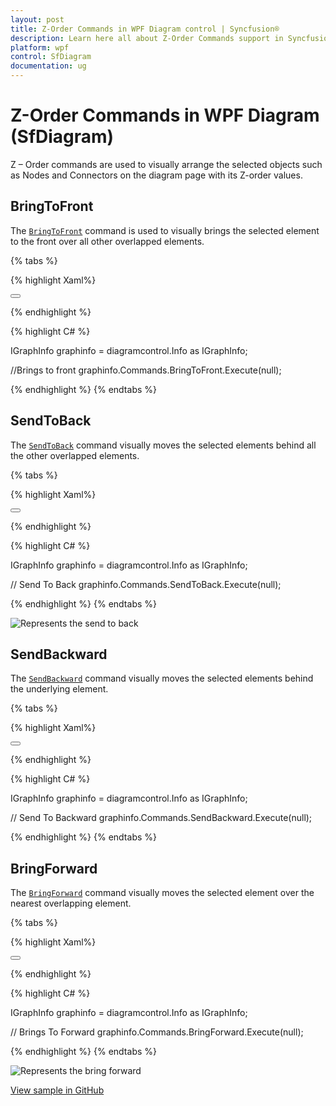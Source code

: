 ```yaml
---
layout: post
title: Z-Order Commands in WPF Diagram control | Syncfusion®
description: Learn here all about Z-Order Commands support in Syncfusion® WPF Diagram (SfDiagram) control and more.
platform: wpf
control: SfDiagram
documentation: ug
---
```


# Z-Order Commands in WPF Diagram (SfDiagram)

Z – Order commands are used to visually arrange the selected objects such as Nodes and Connectors on the diagram page with its Z-order values.

## BringToFront

The [`BringToFront`](https://help.syncfusion.com/cr/wpf/Syncfusion.UI.Xaml.Diagram.IDiagramCommands.html#Syncfusion_UI_Xaml_Diagram_IDiagramCommands_BringToFront) command is used to visually brings the selected element to the front over all other overlapped elements. 

{% tabs %}

{% highlight Xaml%}

<Button Height="50" Content="BringToFront" Name="BringToFront" Command="Syncfusion:DiagramCommands.BringToFront"></Button>

{% endhighlight %}

{% highlight C# %}

IGraphInfo graphinfo = diagramcontrol.Info as IGraphInfo;

//Brings to front
graphinfo.Commands.BringToFront.Execute(null);

{% endhighlight %}
{% endtabs %}

## SendToBack

The [`SendToBack`](https://help.syncfusion.com/cr/wpf/Syncfusion.UI.Xaml.Diagram.IDiagramCommands.html#Syncfusion_UI_Xaml_Diagram_IDiagramCommands_SendToBack) command visually moves the selected elements behind all the other overlapped elements. 

{% tabs %}

{% highlight Xaml%}

<Button Height="50" Content="SendToBack" Name="SendToBack" Command="Syncfusion:DiagramCommands.SendToBack"></Button>

{% endhighlight %}

{% highlight C# %}

IGraphInfo graphinfo = diagramcontrol.Info as IGraphInfo;

// Send To Back
graphinfo.Commands.SendToBack.Execute(null);

{% endhighlight %}
{% endtabs %}

![Represents the send to back](Commands_images/Commands_img8.gif)

## SendBackward

The [`SendBackward`](https://help.syncfusion.com/cr/wpf/Syncfusion.UI.Xaml.Diagram.IDiagramCommands.html#Syncfusion_UI_Xaml_Diagram_IDiagramCommands_SendBackward) command visually moves the selected elements behind the underlying element.

{% tabs %}

{% highlight Xaml%}

<Button Height="50" Content="SendBackward" Name="SendBackward" Command="Syncfusion:DiagramCommands.SendBackward"></Button>

{% endhighlight %}

{% highlight C# %}

IGraphInfo graphinfo = diagramcontrol.Info as IGraphInfo;

// Send To Backward
graphinfo.Commands.SendBackward.Execute(null);

{% endhighlight %}
{% endtabs %}

## BringForward

The [`BringForward`](https://help.syncfusion.com/cr/wpf/Syncfusion.UI.Xaml.Diagram.IDiagramCommands.html#Syncfusion_UI_Xaml_Diagram_IDiagramCommands_BringForward) command visually moves the selected element over the nearest overlapping element.

{% tabs %}

{% highlight Xaml%}

<Button Height="50" Content="BringForward" Name="BringForward" Command="Syncfusion:DiagramCommands.BringForward"></Button>

{% endhighlight %}

{% highlight C# %}

IGraphInfo graphinfo = diagramcontrol.Info as IGraphInfo;

// Brings To Forward
graphinfo.Commands.BringForward.Execute(null);

{% endhighlight %}
{% endtabs %}

![Represents the bring forward](Commands_images/Commands_img9.gif)

[View sample in GitHub](https://github.com/SyncfusionExamples/WPF-Diagram-Examples/tree/master/Samples/Commands/Z-Order%20Commands)